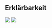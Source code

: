 ## Erklärbarkeit
![](https://asset.cml.dev/92a6853f9fa6df0b26f8f73952fe792589dc63a3?cml=png)
![](https://asset.cml.dev/0596ffe687e6a2e257cc7f088b0e54e0a0cb6bc1?cml=png)
